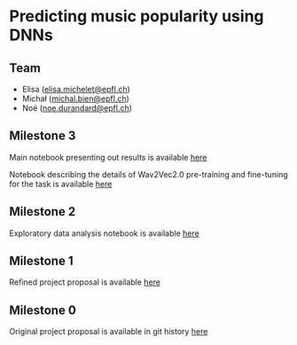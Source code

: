 # Predicting music popularity using DNNs

## Team

* Elisa (elisa.michelet@epfl.ch)
* Michał (michal.bien@epfl.ch)
* Noé (noe.durandard@epfl.ch)

## Milestone 3

Main notebook presenting out results is available [here](https://nbviewer.jupyter.org/github/Glorf/DH-401/blob/main/milestone3.ipynb)

Notebook describing the details of Wav2Vec2.0 pre-training and fine-tuning for the task is available [here](https://nbviewer.jupyter.org/github/Glorf/DH-401/blob/main/milestone3-wav2vec2.ipynb)

## Milestone 2

Exploratory data analysis notebook is available [here](https://nbviewer.jupyter.org/github/Glorf/DH-401/blob/main/milestone2.ipynb)

## Milestone 1

Refined project proposal is available [here](https://github.com/Glorf/DH-401/blob/main/milestone0.md)


## Milestone 0

Original project proposal is available in git history [here](https://github.com/Glorf/DH-401/blob/bb14813ff2bbbd9cdc6b6eecf34c9e3c160598eb/milestone0.md)